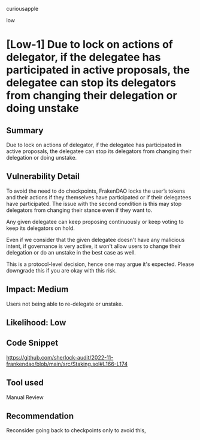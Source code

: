 curiousapple

low

# [Low-1] Due to lock on actions of delegator, if the delegatee has participated in active proposals, the delegatee can stop its delegators from changing their delegation or doing unstake

## Summary
Due to lock on actions of delegator, if the delegatee has participated in active proposals, the delegatee can stop its delegators from changing their delegation or doing unstake.

## Vulnerability Detail
To avoid the need to do checkpoints, FrakenDAO locks the user’s tokens and their actions if they themselves have participated or if their delegatees have participated.
The issue with the second condition is this may stop delegators from changing their stance even if they want to.

Any given delegatee can keep proposing continuously or keep voting to keep its delegators on hold.

Even if we consider that the given delegatee doesn't have any malicious intent, if governance is very active, it won't allow users to change their delegation or do an unstake in the best case as well.

This is a protocol-level decision, hence one may argue it's expected. 
Please downgrade this if you are okay with this risk.

## Impact: Medium
Users not being able to re-delegate or unstake.

## Likelihood: Low

## Code Snippet
https://github.com/sherlock-audit/2022-11-frankendao/blob/main/src/Staking.sol#L166-L174

## Tool used

Manual Review

## Recommendation
Reconsider going back to checkpoints only to avoid this,